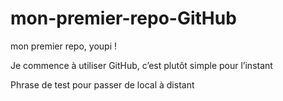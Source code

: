 # mon-premier-repo-GitHub
mon premier repo, youpi !

Je commence à utiliser GitHub, c’est plutôt simple pour l’instant

Phrase de test pour passer de local à distant